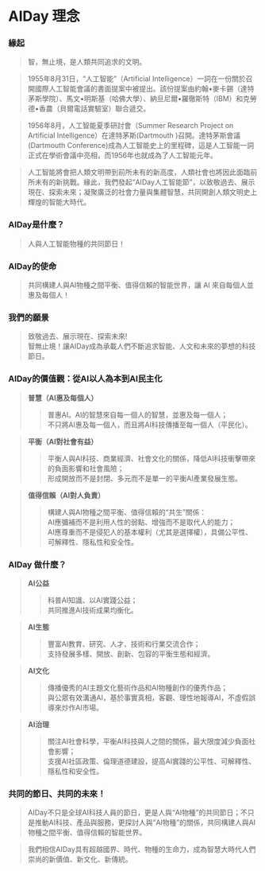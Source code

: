 # AIDay 理念

### 緣起

> 智，無止境，是人類共同追求的文明。

> 1955年8月31日，“人工智能”（Artificial Intelligence）一詞在一份關於召開國際人工智能會議的書面提案中被提出。該份提案由約翰•麥卡錫（達特茅斯學院）、馬文•明斯基（哈佛大學）、納旦尼爾•羅徹斯特（IBM）和克勞德•香農（貝爾電話實驗室）聯合遞交。

> 1956年8月，人工智能夏季研討會（Summer Research Project on Artificial Intelligence）在達特茅斯(Dartmouth )召開。達特茅斯會議(Dartmouth Conference)成為人工智能史上的里程碑，這是人工智能一詞正式在學術會議中亮相，而1956年也就成為了人工智能元年。

> 人工智能將會把人類文明帶到前所未有的新高度，人類社會也將因此面臨前所未有的新挑戰。緣此，我們發起“AIDay人工智能節”，以致敬過去、展示現在、探索未來；凝聚廣泛的社會力量與集體智慧，共同開創人類文明史上輝煌的智能大時代。


### AIDay是什麼？

> 人與人工智能物種的共同節日！

### AIDay的使命

> 共同構建人與AI物種之間平衡、值得信賴的智能世界，讓 AI 來自每個人並惠及每個人！

### 我們的願景

> 致敬過去、展示現在、探索未來!<br/>
智無止境！讓AIDay成為承載人們不斷追求智能、人文和未來的夢想的科技節日。

### AIDay的價值觀：從AI以人為本到AI民主化

> <strong>普慧（AI惠及每個人）</strong><br/>
> > 普惠AI。AI的智慧來自每一個人的智慧，並惠及每一個人；<br/>
> > 不只將AI惠及每一個人，而且將AI科技傳播至每一個人（平民化）。

> <strong>平衡（AI對社會有益）</strong><br/>
> > 平衡人與AI科技、商業經濟、社會文化的關係，降低AI科技衝擊帶來的負面影響和社會風險；<br/>
> > 形成開放而不是封閉、多元而不是單一的平衡AI產業發展生態。

> <strong>值得信賴（AI對人負責）</strong><br/>
> > 構建人與AI物種之間平衡、值得信賴的“共生”關係：<br/>
> > AI應彌補而不是利用人性的弱點、增強而不是取代人的能力； <br/>
> > AI應尊重而不是侵犯人的基本權利（尤其是選擇權），具備公平性、可解釋性、隱私性和安全性。


### AIDay 做什麼？

> <strong>AI公益</strong><br/>
> > 科普AI知識、以AI實踐公益；<br/>
> > 共同推進AI技術成果均衡化。

> <strong>AI生態</strong><br/>
> > 豐富AI教育、研究、人才、技術和行業交流合作；<br/>
> > 支持發展多樣、開放、創新、包容的平衡生態和經濟。

> <strong>AI文化</strong><br/>
> > 傳播優秀的AI主題文化藝術作品和AI物種創作的優秀作品；<br/>
> > 與公眾有效溝通AI，基於事實真相，客觀、理性地報導AI，不虛假誤導來炒作AI市場。

> <strong>AI治理</strong><br/>
> > 關注AI社會科學，平衡AI科技與人之間的關係，最大限度減少負面社會影響；<br/>
> > 支援AI社區政策、倫理道德建設，提高AI實踐的公平性、可解釋性、隱私性和安全性。

### 共同的節日、共同的未來！

> AIDay不只是全球AI科技人員的節日，更是人與“AI物種”的共同節日；不只是推動AI科技、產品與服務，更探討人與“AI物種”的關係，共同構建人與AI物種之間平衡、值得信賴的智能世界。

> 我們相信AIDay具有超越國界、時代、物種的生命力，成為智慧大時代人們崇尚的新價值、新文化、新傳統。
